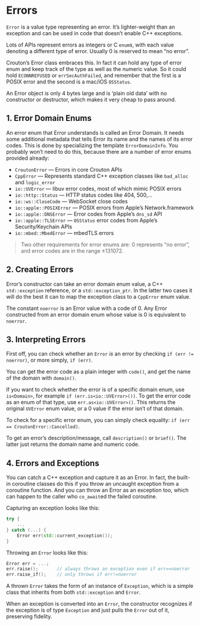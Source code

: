 # Errors

`Error` is a value type representing an error. It’s lighter-weight than an exception and can be used in code that doesn’t enable C++ exceptions.

Lots of APIs represent errors as integers or C `enum`s, with each value denoting a different type of error. Usually 0 is reserved to mean “no error”.

Crouton’s Error class embraces this. In fact it can hold any type of error enum and keep track of the type as well as the numeric value. So it could hold `ECONNREFUSED` or `errSecAuthFailed`, and remember that the first is a POSIX error and the second is a mac/iOS `OSStatus`.

An Error object is only 4 bytes large and is ‘plain old data’ with no constructor or destructor, which makes it very cheap to pass around.

## 1. Error Domain Enums

An error enum that Error understands is called an Error Domain. It needs some additional metadata that tells Error its name and the names of its error codes. This is done by specializing the template `ErrorDomainInfo`. You probably won’t need to do this, because there are a number of error enums provided already:

* `CroutonError` — Errors in core Crouton APIs
* `CppError` — Represents standard C++ exception classes like `bad_alloc` and `logic_error`
* `io::UVError` — libuv error codes, most of which mimic POSIX errors
* `io::http::Status` — HTTP status codes like 404, 500,…
* `io::ws::CloseCode` — WebSocket close codes
* `io::apple::POSIXError` — POSIX errors from Apple’s Network.framework
* `io::apple::DNSError` — Error codes from Apple’s `dns_sd` API 
* `io::apple::TLSError` — `OSStatus` error codes from Apple’s Security/Keychain APIs
* `io::mbed::MbedError` — mbedTLS errors

> Two other requirements for error enums are: 0 represents “no error”, and error codes are in the range ±131072.

## 2. Creating Errors

Error’s constructor can take an error domain enum value, a C++ `std::exception` reference, or a `std::exception_ptr`. In the latter two cases it will do the best it can to map the exception class to a `CppError` enum value.

The constant `noerror` is an Error value with a code of 0. Any Error constructed from an error domain enum whose value is 0 is equivalent to `noerror`.

## 3. Interpreting Errors

First off, you can check whether an `Error` *is* an error by checking `if (err != noerror)`, or more simply, `if (err)`.

You can get the error code as a plain integer with `code()`, and get the name of the domain with `domain()`.

If you want to check whether the error is of a specific domain enum, use `is<Domain>`, for example `if (err.is<io::UVError>())`. To get the error code as an enum of that type, use `err.as<io::UVError>()`. This returns the original `UVError` enum value, or a 0 value if the error isn’t of that domain.

To check for a specific error enum, you can simply check equality: `if (err == CroutonError::Cancelled)`.

To get an error’s description/message, call `description()` or `brief()`. The latter just returns the domain name and numeric code.

## 4. Errors and Exceptions

You can catch a C++ exception and capture it as an Error. In fact, the built-in coroutine classes do this if you throw an uncaught exception from a coroutine function. And you can throw an Error as an exception too, which can happen to the caller who `co_await`ed the failed coroutine.

Capturing an exception looks like this:

```c++
try {
    ...
} catch (...) {
    Error err(std::current_exception());
}
```

Throwing an `Error` looks like this:

```c++
Error err = ...;
err.raise();       // always throws an exception even if err==noerror
err.raise_if();    // only throws if err!=noerror
```

A thrown `Error` takes the form of an instance of `Exception`, which is a simple class that inherits from both `std::exception` and `Error`.

When an exception is converted into an `Error`, the constructor recognizes if the exception is of type `Exception` and just pulls the `Error` out of it, preserving fidelity.
